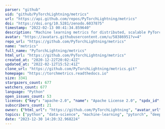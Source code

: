 ```yaml
---
parser: "github"
uid: "github/PyTorchLightning/metrics"
url: "https://api.github.com/repos/PyTorchLightning/metrics"
doi: "https://doi.org/10.5281/zenodo.6037875"
timestamp: "2022-02-13 00:41:34.859640"
description: "Machine learning metrics for distributed, scalable PyTorch applications."
avatar: "https://avatars.githubusercontent.com/u/58386951?v=4"
repo_url: "https://github.com/PyTorchLightning/metrics"
name: "metrics"
full_name: "PyTorchLightning/metrics"
html_url: "https://github.com/PyTorchLightning/metrics"
created_at: "2020-12-22T20:02:42Z"
updated_at: "2022-02-12T15:52:41Z"
clone_url: "https://github.com/PyTorchLightning/metrics.git"
homepage: "https://torchmetrics.readthedocs.io"
size: 3341
stargazers_count: 677
watchers_count: 677
language: "Python"
open_issues_count: 53
license: {"key": "apache-2.0", "name": "Apache License 2.0", "spdx_id": "Apache-2.0", "url": "https://api.github.com/licenses/apache-2.0", "node_id": "MDc6TGljZW5zZTI="}
subscribers_count: 21
owner: {"html_url": "https://github.com/PyTorchLightning", "avatar_url": "https://avatars.githubusercontent.com/u/58386951?v=4", "login": "PyTorchLightning", "type": "Organization"}
topics: ["python", "data-science", "machine-learning", "pytorch", "deep-learning", "metrics", "analyses"]
date: "2023-12-30 14:20:32.968224"
---
```

